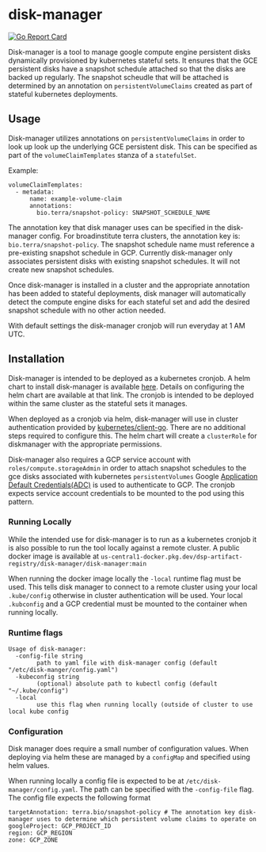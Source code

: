 # disk-manager

[![Go Report Card](https://goreportcard.com/badge/github.com/broadinstitute/disk-manager)](https://goreportcard.com/report/github.com/broadinstitute/disk-manager)

Disk-manager is a tool to manage google compute engine persistent disks dynamically provisioned by kubernetes stateful sets. It ensures that
the GCE persistent disks have a snapshot schedule attached so that the disks are backed up regularly. The snapshot scheudle that will be attached is
determined by an annotation on `persistentVolumeClaims` created as part of stateful kubernetes deployments.

## Usage

Disk-manager utilizes annotations on `persistentVolumeClaims` in order to look up look up the underlying GCE persistent disk.
This can be specified as part of the `volumeClaimTemplates` stanza of a `statefulSet`.

Example:

```
volumeClaimTemplates:
  - metadata:
      name: example-volume-claim
      annotations:
        bio.terra/snapshot-policy: SNAPSHOT_SCHEDULE_NAME
```

The annotation key that disk manager uses can be specified in the disk-manager config. For broadinstitute terra clusters,
the annotation key is: `bio.terra/snapshot-policy`. The snapshot schedule name must reference a pre-existing snapshot schedule in GCP.
Currently disk-manager only associates persistent disks with existing snapshot schedules. It will not create new snapshot schedules.

Once disk-manager is installed in a cluster and the appropriate annotation has been added to stateful deployments, disk manager will
automatically detect the compute engine disks for each stateful set and add the desired snapshot schedule with no other action needed.

With default settings the disk-manager cronjob will run everyday at 1 AM UTC.

## Installation

Disk-manager is intended to be deployed as a kubernetes cronjob. A helm chart to install disk-manager is available [here](https://github.com/broadinstitute/terra-helm/tree/master/charts/diskmanager). Details on configuring the helm chart are available at that link. The cronjob is intended to be deployed within the same cluster as the stateful sets it manages.

When deployed as a cronjob via helm, disk-manager will use in cluster authentication provided by [kubernetes/client-go](https://github.com/kubernetes/client-go). There are no additional steps required to configure this. The helm chart will create a `clusterRole` for diskmanager with the appropriate permissions.

Disk-manager also requires a GCP service account with `roles/compute.storageAdmin` in order to attach snapshot schedules to the gce disks associated with kubernetes `persistentVolumes`
Google [Application Default Credentials(ADC)](https://cloud.google.com/docs/authentication/production#automatically) is used to authenticate to GCP. The cronjob expects service account
credentials to be mounted to the pod using this pattern.

### Running Locally

While the intended use for disk-manager is to run as a kubernetes cronjob it is also possible to run the tool locally against a remote cluster.
A public docker image is available at `us-central1-docker.pkg.dev/dsp-artifact-registry/disk-manager/disk-manager:main`

When running the docker image locally the `-local` runtime flag must be used. This tells disk manager to connect to a remote cluster
using your local `.kube/config` otherwise in cluster authentication will be used. Your local `.kubconfig` and a GCP credential must be mounted to the
container when running locally.

### Runtime flags

```
Usage of disk-manager:
  -config-file string
    	path to yaml file with disk-manager config (default "/etc/disk-manger/config.yaml")
  -kubeconfig string
    	(optional) absolute path to kubectl config (default "~/.kube/config")
  -local
    	use this flag when running locally (outside of cluster to use local kube config
```

### Configuration
Disk manager does require a small number of configuration values. When deploying via helm these are managed by a `configMap` and
specified using helm values.
 
When running locally a config file is expected to be at `/etc/disk-manager/config.yaml`. The path can be specified with the `-config-file` flag.
The config file expects the following format

```
targetAnnotation: terra.bio/snapshot-policy # The annotation key disk-manager uses to determine which persistent volume claims to operate on
googleProject: GCP_PROJECT_ID
region: GCP_REGION
zone: GCP_ZONE
```

